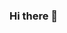 ### Hi there 👋

<!--
**XueuX98/XueuX98** is a ✨ _special_ ✨ repository because its `README.md` (this file) appears on your GitHub profile.

Here are some ideas to get you started:

- 🔭 I’m currently working on my PhD project
- 🌱 I’m currently learning multipal things :)
- 🤔 I’m looking for help with pipe of metagenomic analysis
- 💬 Ask me about nothing, haha, I am here to learning. I will ask your guys.
-->
